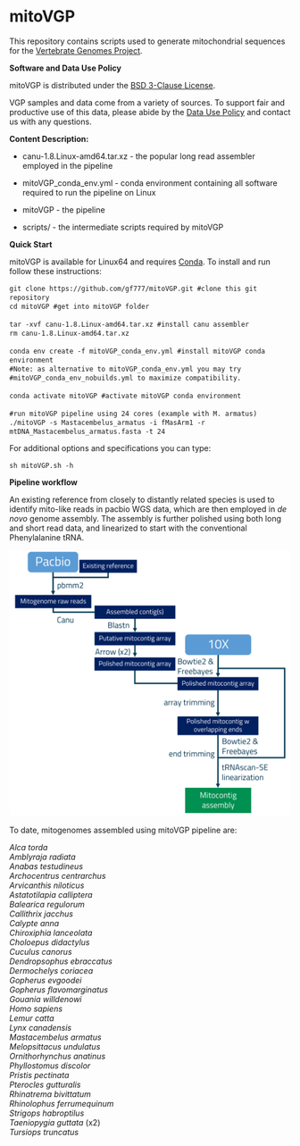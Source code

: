 # mitoVGP
This repository contains scripts used to generate mitochondrial sequences for the <a href="http://www.vertebrategenomesproject.org">Vertebrate Genomes Project</a>.

<b>Software and Data Use Policy</b>

mitoVGP is distributed under the <a href="LICENSE.txt">BSD 3-Clause License</a>.

VGP samples and data come from a variety of sources. To support fair and productive use of this data, please abide by the <a href="https://genome10k.soe.ucsc.edu/data-use-policies/">Data Use Policy</a> and contact us with any questions.

<b>Content Description:</b>

- canu-1.8.Linux-amd64.tar.xz - the popular long read assembler employed in the pipeline

- mitoVGP_conda_env.yml - conda environment containing all software required to run the pipeline on Linux

- mitoVGP - the pipeline

- scripts/ - the intermediate scripts required by mitoVGP

<b>Quick Start</b>

mitoVGP is available for Linux64 and requires <a href="https://docs.conda.io/projects/conda/en/latest/user-guide/install/#regular-installation">Conda</a>. To install and run follow these instructions:

```
git clone https://github.com/gf777/mitoVGP.git #clone this git repository
cd mitoVGP #get into mitoVGP folder

tar -xvf canu-1.8.Linux-amd64.tar.xz #install canu assembler
rm canu-1.8.Linux-amd64.tar.xz

conda env create -f mitoVGP_conda_env.yml #install mitoVGP conda environment
#Note: as alternative to mitoVGP_conda_env.yml you may try 
#mitoVGP_conda_env_nobuilds.yml to maximize compatibility.

conda activate mitoVGP #activate mitoVGP conda environment

#run mitoVGP pipeline using 24 cores (example with M. armatus)
./mitoVGP -s Mastacembelus_armatus -i fMasArm1 -r mtDNA_Mastacembelus_armatus.fasta -t 24
```

For additional options and specifications you can type:
```
sh mitoVGP.sh -h
```

<b> Pipeline workflow </b>

An existing reference from closely to distantly related species is used to identify mito-like reads in pacbio WGS data, which are then employed in <i>de novo</i> genome assembly. The assembly is further polished using both long and short read data, and linearized to start with the conventional Phenylalanine tRNA.

<img src="MitoVGP_pipeline_Rockefeller_v.2.0.png" />

To date, mitogenomes assembled using mitoVGP pipeline are:

<i>
Alca torda<br/>
Amblyraja radiata<br/>
Anabas testudineus<br/>
Archocentrus centrarchus<br/>
Arvicanthis niloticus<br/>
Astatotilapia calliptera<br/>
Balearica regulorum<br/>
Callithrix jacchus<br/>
Calypte anna <br/>
Chiroxiphia lanceolata<br/>
Choloepus didactylus<br/>
Cuculus canorus<br/>
Dendropsophus ebraccatus<br/>
Dermochelys coriacea<br/>
Gopherus evgoodei <br/>
Gopherus flavomarginatus<br/>
Gouania willdenowi <br/>
Homo sapiens<br/>
Lemur catta<br/>
Lynx canadensis<br/>
Mastacembelus armatus<br/>
Melopsittacus undulatus<br/>
Ornithorhynchus anatinus<br/>
Phyllostomus discolor<br/>
Pristis pectinata<br/>
Pterocles gutturalis<br/>
Rhinatrema bivittatum<br/>
Rhinolophus ferrumequinum<br/>
Strigops habroptilus<br/>
Taeniopygia guttata</i> (x2) <i><br/>
Tursiops truncatus
</i>

